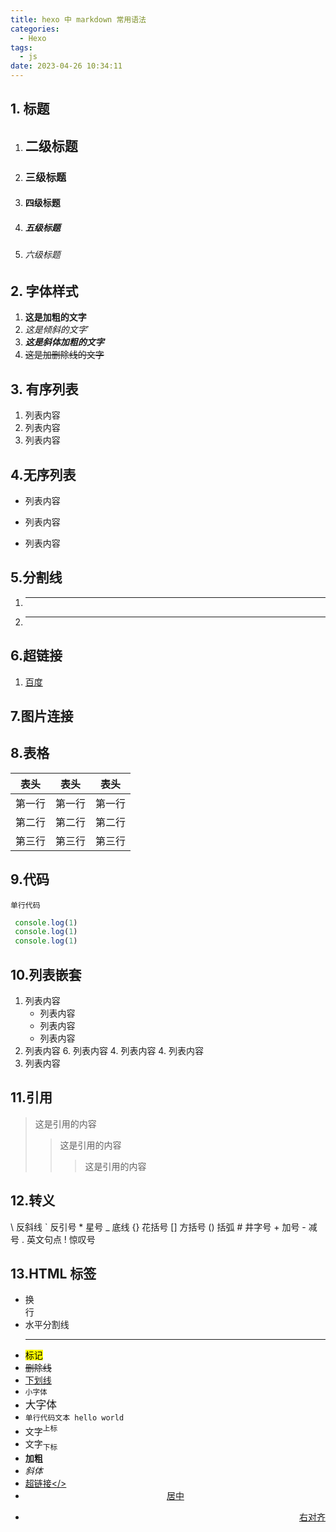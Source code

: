 ```yaml
---
title: hexo 中 markdown 常用语法
categories:
  - Hexo
tags:
  - js
date: 2023-04-26 10:34:11
---
```


## 1. 标题

1.  ## 二级标题
2.  ### 三级标题
3.  #### 四级标题
4.  ##### 五级标题
5.  ###### 六级标题

## 2. 字体样式

1. **这是加粗的文字**
2. _这是倾斜的文字_`
3. **_这是斜体加粗的文字_**
4. ~~这是加删除线的文字~~

## 3. 有序列表

1. 列表内容
2. 列表内容
3. 列表内容

## 4.无序列表

- 列表内容

* 列表内容

- 列表内容

## 5.分割线

1. ***
2. ---

## 6.超链接

1.  [百度](http://baidu.com)

## 7.图片连接

## 8.表格
| 表头   | 表头  | 表头   |
| ------| ------| ------|
| 第一行 | 第一行 | 第一行 |
| 第二行 | 第二行 | 第二行 |
| 第三行 | 第三行 | 第三行 |

## 9.代码
` 单行代码 `
``` javascript
 console.log(1)
 console.log(1)
 console.log(1)
```
## 10.列表嵌套
1. 列表内容
    + 列表内容
    + 列表内容
    + 列表内容
2. 列表内容
    6. 列表内容
    4. 列表内容
    4. 列表内容
3. 列表内容

## 11.引用
>这是引用的内容
>>这是引用的内容
>>>这是引用的内容

## 12.转义
\\   反斜线
\`   反引号
\*   星号
\_   底线
\{}  花括号
\[]  方括号
\()  括弧
\#   井字号
\+   加号
\-   减号
\.   英文句点
\!   惊叹号

## 13.HTML 标签
* 换<br/>行
* 水平分割线<hr/>
* <mark>标记</mark>
* <del>删除线</del>
* <u>下划线</u>
* <small>小字体</small>
* <big>大字体</big>
* <code>单行代码文本 hello world</code>
* 文字<sup>上标</sup>
* 文字<sub>下标</sub>
* <b>加粗</b>
* <i>斜体</i>
* <a href=url>超链接</>
* <center>居中</center>
* <p align=right>右对齐</p>